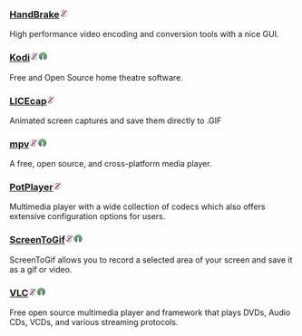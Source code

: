 ### [HandBrake](http://handbrake.fr/)![](/assets/图片2.png)

High performance video encoding and conversion tools with a nice GUI.

### [Kodi](https://kodi.tv/)![](/assets/图片2.png)![](/assets/open-source-icon.png)

Free and Open Source home theatre software.

### [LICEcap](http://www.cockos.com/licecap/)![](/assets/图片2.png)

Animated screen captures and save them directly to .GIF

### [mpv](http://mpv.io/)![](/assets/图片2.png)![](/assets/open-source-icon.png)

A free, open source, and cross-platform media player.

### [PotPlayer](http://potplayer.daum.net/)![](/assets/图片2.png)

Multimedia player with a wide collection of codecs which also offers extensive configuration options for users.

### [ScreenToGif](http://www.screentogif.com/)![](/assets/图片2.png)![](/assets/open-source-icon.png)

ScreenToGif allows you to record a selected area of your screen and save it as a gif or video.

### [VLC](http://www.videolan.org/vlc/index.html)![](/assets/图片2.png)![](/assets/open-source-icon.png)

Free open source multimedia player and framework that plays DVDs, Audio CDs, VCDs, and various streaming protocols.

